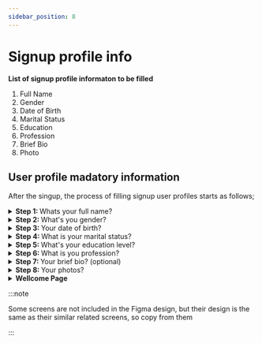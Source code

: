 ```yaml
---
sidebar_position: 8
---
```


# Signup profile info

**List of signup profile informaton to be filled**
1.	Full Name
2.	Gender
3.	Date of Birth
4.	Marital Status
5.	Education
6.	Profession
7.	Brief Bio
8.	Photo

## User profile madatory information

After the singup, the process of filling signup user profiles starts as follows;

<details>
  <summary><b>Step 1: </b>Whats your full name?
</summary>

```
 Whats your full name?
```

  ![Alt Text](./img/name.png)
</details>
<details>
  <summary><b>Step 2: </b>What's you gender?
</summary>

```
What's you gender?
```

`Male`  
`Female`

![Alt Text](./img/gender.png)
</details>

<details>
  <summary><b>Step 3: </b>Your date of birth?
</summary>

```
Your date of birth?
```

  ![Alt Text](./img/DOB.png)
</details>

<details>
  <summary><b>Step 4: </b>What is your marital status?
</summary>


```
What is your marital status?
```

`Single`
`Married`

</details>

<details>
  <summary><b>Step 5: </b>What's your education level?
</summary>

```
What's your education level?
```

`Quranic school`  `primary ` `Secondary` `College` `Undergraduate` `Master's Degree` 
`Doctoral Degree (Ph.D.)`

  ![Alt Text](./img/education.png)
</details>



<details>
  <summary><b>Step 6: </b>What is you profession?

</summary>

```
What is your profession?
```

`Doctor`    `Teacher`      `Lawyer`    `Engineer`    `Nurse`   `IT`
`Accountant`   `Police Officer`  `Chef`   `Manager` `Entrepreneur`  `Pilot`   `Electrician`  `SocialWorker` `Journalist` `Driver` `Other`

</details>


<details>
<summary><b>Step 7: </b>Your brief bio? (optional)
</summary>

```
Your brief bio? (optional)
```
</details>

<details>
<summary><b>Step 8: </b>Your photos?

</summary>


 ```
 Your photos?
```

  ![Alt Text](./img/photos.png)
</details>

<details>
<summary><b>Wellcome Page </b>

</summary>

  ![Alt Text](./img/wllcome.png)

:::note

The Arabic text and its translation change according to the user's gender

```text  title="Male"
رزقك الله زوجة صالحة ومحبة. آمين

May Allah grant you a righteous and loving wife. Ameen.
```

```text  title="Female"
رزقك الله زوجاً صالحاً ومحباً. آمين

May Allah grant you a righteous and loving husband. Ameen.
```
 
:::
</details>

:::note

Some screens are not included in the Figma design, but their design is the same as their similar related screens, so copy from them

:::




